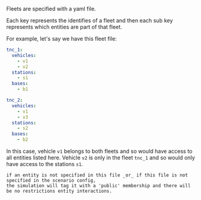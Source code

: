 Fleets are specified with a yaml file.

Each key represents the identifies of a fleet and then each sub key represents which entities are part of that fleet.

For example, let's say we have this fleet file:

```yaml
tnc_1:
  vehicles:
    - v1   
    - v2   
  stations:
    - s1
  bases:
    - b1

tnc_2:
  vehicles:
    - v1   
    - v3   
  stations:
    - s2
  bases:
    - b2
```

In this case, vehicle `v1` belongs to both fleets and so would have access to all entities listed here.
Vehicle `v2` is only in the fleet `tnc_1` and so would only have access to the stations `s1`.

```{note}
if an entity is not specified in this file _or_ if this file is not specified in the scenario config,
the simulation will tag it with a 'public' membership and there will be no restrictions entity interactions. 
```

